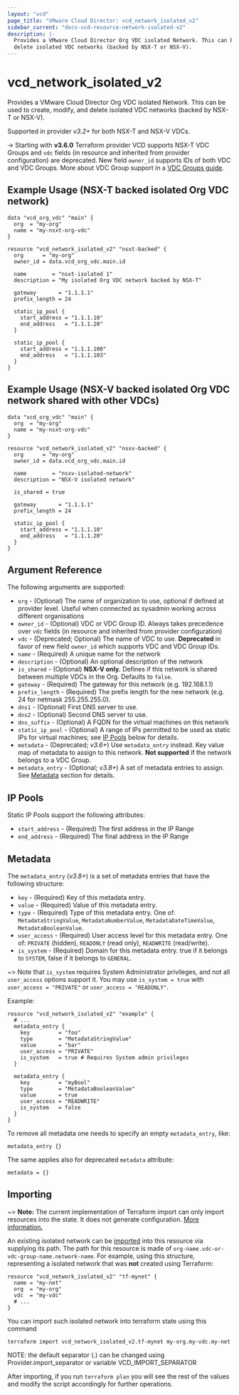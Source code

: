```yaml
---
layout: "vcd"
page_title: "VMware Cloud Director: vcd_network_isolated_v2"
sidebar_current: "docs-vcd-resource-network-isolated-v2"
description: |-
  Provides a VMware Cloud Director Org VDC isolated Network. This can be used to create, modify, and
  delete isolated VDC networks (backed by NSX-T or NSX-V).
---
```


# vcd\_network\_isolated\_v2

Provides a VMware Cloud Director Org VDC isolated Network. This can be used to create, modify, and
delete isolated VDC networks (backed by NSX-T or NSX-V).

Supported in provider *v3.2+* for both NSX-T and NSX-V VDCs.

-> Starting with **v3.6.0** Terraform provider VCD supports NSX-T VDC Groups and `vdc` fields (in
resource and inherited from provider configuration) are deprecated. New field `owner_id` supports
IDs of both VDC and VDC Groups. More about VDC Group support in a [VDC Groups
guide](/providers/vmware/vcd/latest/docs/guides/vdc_groups).

## Example Usage (NSX-T backed isolated Org VDC network)

```hcl
data "vcd_org_vdc" "main" {
  org  = "my-org"
  name = "my-nsxt-org-vdc"
}

resource "vcd_network_isolated_v2" "nsxt-backed" {
  org      = "my-org"
  owner_id = data.vcd_org_vdc.main.id

  name        = "nsxt-isolated 1"
  description = "My isolated Org VDC network backed by NSX-T"

  gateway       = "1.1.1.1"
  prefix_length = 24

  static_ip_pool {
    start_address = "1.1.1.10"
    end_address   = "1.1.1.20"
  }

  static_ip_pool {
    start_address = "1.1.1.100"
    end_address   = "1.1.1.103"
  }
}
```

## Example Usage (NSX-V backed isolated Org VDC network shared with other VDCs)

```hcl
data "vcd_org_vdc" "main" {
  org  = "my-org"
  name = "my-nsxt-org-vdc"
}

resource "vcd_network_isolated_v2" "nsxv-backed" {
  org      = "my-org"
  owner_id = data.vcd_org_vdc.main.id

  name        = "nsxv-isolated-network"
  description = "NSX-V isolated network"

  is_shared = true

  gateway       = "1.1.1.1"
  prefix_length = 24

  static_ip_pool {
    start_address = "1.1.1.10"
    end_address   = "1.1.1.20"
  }
}
```

## Argument Reference

The following arguments are supported:

* `org` - (Optional) The name of organization to use, optional if defined at provider level. Useful 
  when connected as sysadmin working across different organisations
* `owner_id` - (Optional) VDC or VDC Group ID. Always takes precedence over `vdc` fields (in resource
and inherited from provider configuration)
* `vdc` - (Deprecated; Optional) The name of VDC to use. **Deprecated**  in favor of new field
  `owner_id` which supports VDC and VDC Group IDs.
* `name` - (Required) A unique name for the network
* `description` - (Optional) An optional description of the network
* `is_shared` - (Optional) **NSX-V only.** Defines if this network is shared between multiple VDCs
  in the Org.  Defaults to `false`.
* `gateway` - (Required) The gateway for this network (e.g. 192.168.1.1)
* `prefix_length` - (Required) The prefix length for the new network (e.g. 24 for netmask 255.255.255.0).
* `dns1` - (Optional) First DNS server to use.
* `dns2` - (Optional) Second DNS server to use.
* `dns_suffix` - (Optional) A FQDN for the virtual machines on this network
* `static_ip_pool` - (Optional) A range of IPs permitted to be used as static IPs for
  virtual machines; see [IP Pools](#ip-pools) below for details.
* `metadata` - (Deprecated; *v3.6+*) Use `metadata_entry` instead. Key value map of metadata to assign to this network. **Not supported** if the network belongs to a VDC Group.
* `metadata_entry` - (Optional; *v3.8+*) A set of metadata entries to assign. See [Metadata](#metadata) section for details.

<a id="ip-pools"></a>
## IP Pools

Static IP Pools support the following attributes:

* `start_address` - (Required) The first address in the IP Range
* `end_address` - (Required) The final address in the IP Range

<a id="metadata"></a>
## Metadata

The `metadata_entry` (*v3.8+*) is a set of metadata entries that have the following structure:

* `key` - (Required) Key of this metadata entry.
* `value` - (Required) Value of this metadata entry.
* `type` - (Required) Type of this metadata entry. One of: `MetadataStringValue`, `MetadataNumberValue`, `MetadataDateTimeValue`, `MetadataBooleanValue`.
* `user_access` - (Required) User access level for this metadata entry. One of: `PRIVATE` (hidden), `READONLY` (read only), `READWRITE` (read/write).
* `is_system` - (Required) Domain for this metadata entry. true if it belongs to `SYSTEM`, false if it belongs to `GENERAL`.

~> Note that `is_system` requires System Administrator privileges, and not all `user_access` options support it.
   You may use `is_system = true` with `user_access = "PRIVATE"` or `user_access = "READONLY"`.

Example:

```hcl
resource "vcd_network_isolated_v2" "example" {
  # ...
  metadata_entry {
    key         = "foo"
    type        = "MetadataStringValue"
    value       = "bar"
    user_access = "PRIVATE"
    is_system   = true # Requires System admin privileges
  }

  metadata_entry {
    key         = "myBool"
    type        = "MetadataBooleanValue"
    value       = true
    user_access = "READWRITE"
    is_system   = false
  }
}
```

To remove all metadata one needs to specify an empty `metadata_entry`, like:

```
metadata_entry {}
```

The same applies also for deprecated `metadata` attribute:

```
metadata = {}
```

## Importing

~> **Note:** The current implementation of Terraform import can only import resources into the state. It does not generate
configuration. [More information.][docs-import]

An existing isolated network can be [imported][docs-import] into this resource via supplying its path.
The path for this resource is made of `org-name.vdc-or-vdc-group-name.network-name`.
For example, using this structure, representing a isolated network that was **not** created using Terraform:

```hcl
resource "vcd_network_isolated_v2" "tf-mynet" {
  name = "my-net"
  org  = "my-org"
  vdc  = "my-vdc"
  # ...
}
```

You can import such isolated network into terraform state using this command

```
terraform import vcd_network_isolated_v2.tf-mynet my-org.my-vdc.my-net
```

NOTE: the default separator (.) can be changed using Provider.import_separator or variable VCD_IMPORT_SEPARATOR

[docs-import]:https://www.terraform.io/docs/import/

After importing, if you run `terraform plan` you will see the rest of the values and modify the script accordingly for
further operations.
